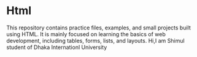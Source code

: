 # Html
This repository contains practice files, examples, and small projects built using HTML. It is mainly focused on learning the basics of web development, including tables, forms, lists, and layouts.
Hi,I am Shimul student of Dhaka Internationl University

